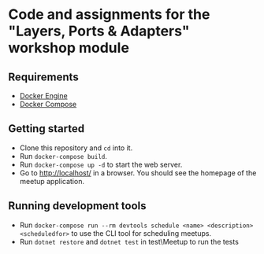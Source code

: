 # Code and assignments for the "Layers, Ports & Adapters" workshop module

## Requirements

- [Docker Engine](https://docs.docker.com/engine/installation/)
- [Docker Compose](https://docs.docker.com/compose/install/)

## Getting started

- Clone this repository and `cd` into it.
- Run `docker-compose build`.
- Run `docker-compose up -d` to start the web server.
- Go to [http://localhost/](http://localhost/) in a browser. You should see the homepage of the meetup application.

## Running development tools

- Run `docker-compose run --rm devtools schedule <name> <description> <scheduledfor>` to use the CLI tool for scheduling meetups.
- Run `dotnet restore` and `dotnet test` in test\Meetup to run the tests   